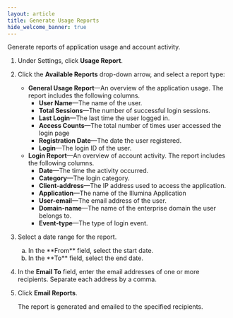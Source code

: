 ```yaml
---
layout: article
title: Generate Usage Reports
hide_welcome_banner: true
---
```



Generate reports of application usage and account activity. 
1. Under Settings, click **Usage Report**. 

2. Click the **Available Reports** drop-down arrow, and select a report type:
   + **General Usage Report**—An overview of the application usage. The report includes the following columns.
     + **User Name**—The name of the user.
     + **Total Sessions**—The number of successful login sessions.
     + **Last Login**—The last time the user logged in.
     + **Access Counts**—The total number of times user accessed the login page
     + **Registration Date**—The date the user registered.
     + **Login**—The login ID of the user.
   + **Login Report**—An overview of account activity. The report includes the following columns.
     + **Date**—The time the activity occurred.
     + **Category**—The login category.
     + **Client-address**—The IP&#160;address used to access the application.
     + **Application**—The name of the Illumina Application
     + **User-email**—The email address of the user.
     + **Domain-name**—The name of the enterprise domain the user belongs to. 
     + **Event-type**—The type of login event. 

3. Select a date range for the report.<ol type="a">

   <li>In the **From** field, select the start date.</li>

   <li>In the **To** field, select the end date.</li></ol>

4. In the **Email To** field, enter the email addresses of one or more recipients. Separate each address by a comma.

5. Click **Email Reports**.

   The report is generated and emailed to the specified recipients. 
